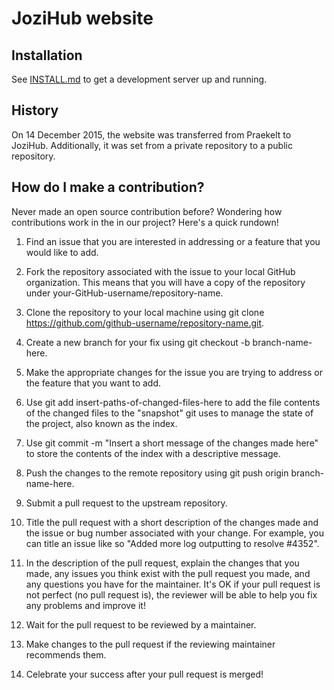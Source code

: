 # JoziHub website
## Installation
See [INSTALL.md](INSTALL.md) to get a development server up and running.

## History
On 14 December 2015, the website was transferred from Praekelt to JoziHub.
Additionally, it was set from a private repository to a public repository.

## How do I make a contribution?

Never made an open source contribution before? Wondering how contributions work in the in our project? Here's a quick rundown!

1. Find an issue that you are interested in addressing or a feature that you would like to add.
    
1. Fork the repository associated with the issue to your local GitHub organization. This means that you will have a copy of the repository under your-GitHub-username/repository-name.
    
1. Clone the repository to your local machine using git clone https://github.com/github-username/repository-name.git.

1. Create a new branch for your fix using git checkout -b branch-name-here.
    
1. Make the appropriate changes for the issue you are trying to address or the feature that you want to add.
    
1. Use git add insert-paths-of-changed-files-here to add the file contents of the changed files to the "snapshot" git uses to manage the state of the project, also known as the index.

1. Use git commit -m "Insert a short message of the changes made here" to store the contents of the index with a descriptive message.

1. Push the changes to the remote repository using git push origin branch-name-here.
    
1. Submit a pull request to the upstream repository.
    
1. Title the pull request with a short description of the changes made and the issue or bug number associated with your change. For example, you can title an issue like so "Added more log outputting to resolve #4352".
    
1. In the description of the pull request, explain the changes that you made, any issues you think exist with the pull request you made, and any questions you have for the maintainer. It's OK if your pull request is not perfect (no pull request is), the reviewer will be able to help you fix any problems and improve it!

1. Wait for the pull request to be reviewed by a maintainer.

1. Make changes to the pull request if the reviewing maintainer recommends them.

1. Celebrate your success after your pull request is merged!
